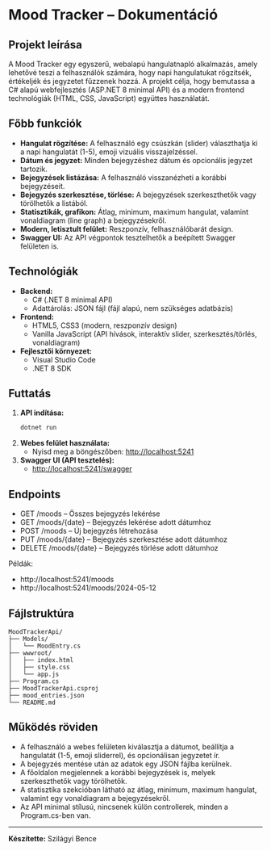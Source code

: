 # Mood Tracker – Dokumentáció

## Projekt leírása
A Mood Tracker egy egyszerű, webalapú hangulatnapló alkalmazás, amely lehetővé teszi a felhasználók számára, hogy napi hangulatukat rögzítsék, értékeljék és jegyzetet fűzzenek hozzá. A projekt célja, hogy bemutassa a C# alapú webfejlesztés (ASP.NET 8 minimal API) és a modern frontend technológiák (HTML, CSS, JavaScript) együttes használatát.

## Főbb funkciók
- **Hangulat rögzítése:** A felhasználó egy csúszkán (slider) választhatja ki a napi hangulatát (1-5), emoji vizuális visszajelzéssel.
- **Dátum és jegyzet:** Minden bejegyzéshez dátum és opcionális jegyzet tartozik.
- **Bejegyzések listázása:** A felhasználó visszanézheti a korábbi bejegyzéseit.
- **Bejegyzés szerkesztése, törlése:** A bejegyzések szerkeszthetők vagy törölhetők a listából.
- **Statisztikák, grafikon:** Átlag, minimum, maximum hangulat, valamint vonaldiagram (line graph) a bejegyzésekről.
- **Modern, letisztult felület:** Reszponzív, felhasználóbarát design.
- **Swagger UI:** Az API végpontok tesztelhetők a beépített Swagger felületen is.

## Technológiák
- **Backend:**
  - C# (.NET 8 minimal API)
  - Adattárolás: JSON fájl (fájl alapú, nem szükséges adatbázis)
- **Frontend:**
  - HTML5, CSS3 (modern, reszponzív design)
  - Vanilla JavaScript (API hívások, interaktív slider, szerkesztés/törlés, vonaldiagram)
- **Fejlesztői környezet:**
  - Visual Studio Code
  - .NET 8 SDK

## Futtatás
1. **API indítása:**
   ```bash
   dotnet run
   ```
2. **Webes felület használata:**
   - Nyisd meg a böngészőben: [http://localhost:5241](http://localhost:5241)
3. **Swagger UI (API tesztelés):**
   - [http://localhost:5241/swagger](http://localhost:5241/swagger)

## Endpoints

- GET     /moods              – Összes bejegyzés lekérése
- GET     /moods/{date}       – Bejegyzés lekérése adott dátumhoz
- POST    /moods              – Új bejegyzés létrehozása
- PUT     /moods/{date}       – Bejegyzés szerkesztése adott dátumhoz
- DELETE  /moods/{date}       – Bejegyzés törlése adott dátumhoz

Példák:
- http://localhost:5241/moods
- http://localhost:5241/moods/2024-05-12

## Fájlstruktúra
```
MoodTrackerApi/
├── Models/
│   └── MoodEntry.cs
├── wwwroot/
│   ├── index.html
│   ├── style.css
│   └── app.js
├── Program.cs
├── MoodTrackerApi.csproj
├── mood_entries.json
└── README.md
```

## Működés röviden
- A felhasználó a webes felületen kiválasztja a dátumot, beállítja a hangulatát (1-5, emoji sliderrel), és opcionálisan jegyzetet ír.
- A bejegyzés mentése után az adatok egy JSON fájlba kerülnek.
- A főoldalon megjelennek a korábbi bejegyzések is, melyek szerkeszthetők vagy törölhetők.
- A statisztika szekcióban látható az átlag, minimum, maximum hangulat, valamint egy vonaldiagram a bejegyzésekről.
- Az API minimal stílusú, nincsenek külön controllerek, minden a Program.cs-ben van.

---

**Készítette:** Szilágyi Bence

